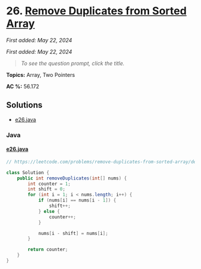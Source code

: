 # 26. [Remove Duplicates from Sorted Array](<https://leetcode.com/problems/remove-duplicates-from-sorted-array>)

*First added: May 22, 2024*

*First added: May 22, 2024*


> *To see the question prompt, click the title.*

**Topics:** Array, Two Pointers

**AC %:** 56.172


## Solutions

- [e26.java](<../my-submissions/e26.java>)
### Java
#### [e26.java](<../my-submissions/e26.java>)
```Java
// https://leetcode.com/problems/remove-duplicates-from-sorted-array/description/

class Solution {
    public int removeDuplicates(int[] nums) {
        int counter = 1;
        int shift = 0;
        for (int i = 1; i < nums.length; i++) {
            if (nums[i] == nums[i - 1]) {
                shift++;
            } else {
                counter++;
            }

            nums[i - shift] = nums[i];
        }

        return counter;
    }
}
```

